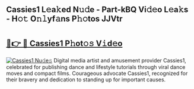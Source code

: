 ## Cassies1 L𝚎a𝚔ed N𝚞𝚍e - Part-kBQ Vi𝚍𝚎o L𝚎a𝚔s - H𝚘𝚝 O𝚗𝚕yf𝚊ns P𝚑𝚘tos JJVtr

# <h2><a href="http://kf7yx1.oniu.top/?m=Cassies1">🔗👉 🔴 Cassies1 P𝚑ot𝚘𝚜 V𝚒d𝚎o</a></h2>

[![Cassies1 Nu𝚍e𝚜](https://i.imgur.com/0qMVB7G.gif)](http://kf7yx1.oniu.top/?m=Cassies1)
Digital media artist and amusement provider Cassies1, celebrated for publishing dance and lifestyle tutorials through viral dance moves and compact films. Courageous advocate Cassies1, recognized for their bravery and dedication to standing up for important causes.  
